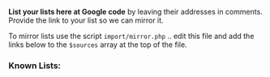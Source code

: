 **List your lists here at Google code** by leaving their addresses in comments.  Provide the link to your list so we can mirror it.

To mirror lists use the script `import/mirror.php` .. edit this file and add the links below to the `$sources` array at the top of the file.

### Known Lists: ###